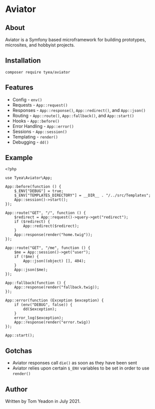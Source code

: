 # Aviator

## About

Aviator is a Symfony based microframework for building prototypes, microsites, and hobbyist projects.

## Installation

```
composer require tyea/aviator
```

## Features

* Config - `env()`
* Requests - `App::request()`
* Responses - `App::response()`, `App::redirect()`, and `App::json()`
* Routing - `App::route()`, `App::fallback()`, and `App::start()`
* Hooks - `App::before()`
* Error Handling - `App::error()`
* Sessions - `App::session()`
* Templating - `render()`
* Debugging - `dd()`

## Example

```
<?php

use Tyea\Aviator\App;

App::before(function () {
    $_ENV["DEBUG"] = true;
    $_ENV["TEMPLATES_DIRECTORY"] = __DIR__ . "/../src/Templates";
    App::session()->start();
});

App::route("GET", "/", function () {
    $redirect = App::request()->query->get("redirect");
    if ($redirect) {
        App::redirect($redirect);
    }
    App::response(render("home.twig"));
});

App::route("GET", "/me", function () {
    $me = App::session()->get("user");
    if (!$me) {
        App::json((object) [], 404);
    }
    App::json($me);
});

App::fallback(function () {
    App::response(render("fallback.twig));
});

App::error(function (Exception $exception) {
    if (env("DEBUG", false)) {
        dd($exception);
    }
    error_log($exception);
    App::response(render("error.twig))
});

App::start();
```

## Gotchas

* Aviator responses call `die()` as soon as they have been sent
* Aviator relies upon certain `$_ENV` variables to be set in order to use `render()`

## Author

Written by Tom Yeadon in July 2021.